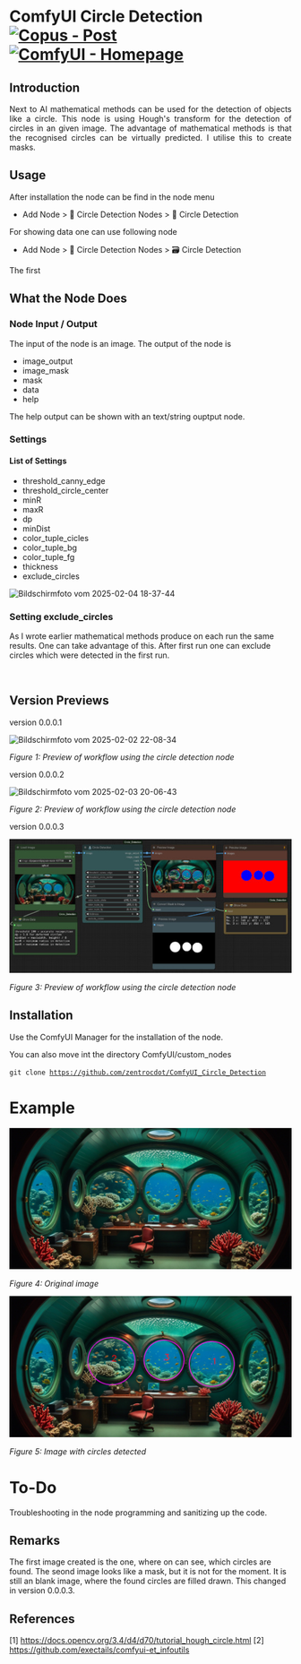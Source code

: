 # ComfyUI Circle Detection [![Copus - Post](https://img.shields.io/badge/Copus-Post-00aaee)](https://www.copus.io/work/93ba7f55a26845cd9666854a750a80f1) [![ComfyUI - Homepage](https://img.shields.io/badge/ComfyUI-Homepage-aa00ee)](https://github.com/comfyanonymous/ComfyUI)

## Introduction

<p align="justify">Next to AI mathematical methods can be used for the detection of objects like a circle. This node is using Hough's transform for the detection of circles in an given image. The advantage of mathematical methods is that the recognised circles can be virtually predicted. I utilise this to create masks.</p>

## Usage

After installation the node can be find in the node menu

* Add Node > 🧬 Circle Detection Nodes > 🔬 Circle Detection

For showing data one can use following node

* Add Node > 🧬 Circle Detection Nodes > 🗃 Circle Detection

<p align="justify">The first 

## What the Node Does

### Node Input / Output

The input of the node is an image. The output of the node is

+ image_output
+ image_mask
+ mask
+ data
+ help

The help output can be shown with an text/string ouptput node. 

### Settings

#### List of Settings

- threshold_canny_edge
- threshold_circle_center
- minR
- maxR
- dp
- minDist
- color_tuple_cicles
- color_tuple_bg
- color_tuple_fg
- thickness
- exclude_circles

![Bildschirmfoto vom 2025-02-04 18-37-44](https://github.com/user-attachments/assets/8703fef3-a6f9-4081-acad-cfdbb038f5d1)

### Setting exclude_circles   

As I wrote earlier mathematical methods produce on each run the same results. One can take advantage of this.
After first run one can exclude circles which were detected in the first run.

<code> </code>

## Version Previews

version 0.0.0.1

![Bildschirmfoto vom 2025-02-02 22-08-34](https://github.com/user-attachments/assets/60386026-9e15-4508-b6d9-dade02bb44d7)

*Figure 1: Preview of workflow using the circle detection node* 

version 0.0.0.2

![Bildschirmfoto vom 2025-02-03 20-06-43](https://github.com/user-attachments/assets/95ec4a2e-f0f6-4ba7-8a89-c3fdf6b1125f)

*Figure 2: Preview of workflow using the circle detection node* 

version 0.0.0.3

<img src="./images/ComfyUI_0010.jpeg" alt="button panel" width="512">

*Figure 3: Preview of workflow using the circle detection node* 

## Installation

Use the ComfyUI Manager for the installation of the node.

You can also move int the directory ComfyUI/custom_nodes

<code>git clone https://github.com/zentrocdot/ComfyUI_Circle_Detection</code>

# Example

<img src="./images/ComfyUI_0001.jpeg" alt="button panel" width="512">
<p><i>Figure 4: Original image</i></p>

<img src="./images/ComfyUI_0002.jpeg" alt="button panel" width="512">
<p><i>Figure 5: Image with circles detected</i></p>

# To-Do

Troubleshooting in the node programming and sanitizing up the code.

## Remarks

The first image created is the one, where on can see, which circles are found. The seond image looks like a mask, but it is not for the moment. 
It is still an blank image, where the found circles are filled drawn. This changed in version 0.0.0.3.

## References

[1] https://docs.opencv.org/3.4/d4/d70/tutorial_hough_circle.html
[2] https://github.com/exectails/comfyui-et_infoutils
